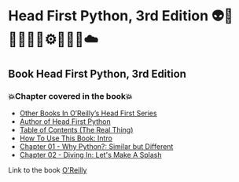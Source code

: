 # Head First Python, 3rd Edition 👽🤖👩🏻‍💻🤯⚙️🐍🧠🎲☁️
## Book  Head First Python, 3rd Edition
### 💥Chapter covered in the book💥
- [Other Books In O’Reilly’s Head First Series](https://github.com/romulovieira777/Head_First_Python_3rd_Edition/tree/main/Other_Books_In_O_Reilly_s_Head_First_Series)
- [Author of Head First Python](https://github.com/romulovieira777/Head_First_Python_3rd_Edition/tree/main/Author_of_Head_First_Python)
- [Table of Contents (The Real Thing)](https://github.com/romulovieira777/Head_First_Python_3rd_Edition/tree/main/Table_of_Contents_The_Real_Thing)
- [How To Use This Book: Intro](https://github.com/romulovieira777/Head_First_Python_3rd_Edition/tree/main/How_to_Use_This_Book_Intro)
- [Chapter 01 - Why Python?: Similar but Different](https://github.com/romulovieira777/Head_First_Python_3rd_Edition/tree/main/Chapter_01_Why_Python_Similar_But_Different)
- [Chapter 02 - Diving In: Let's Make A Splash]()

Link to the book [O'Reilly](https://www.oreilly.com/library/view/head-first-python/9781492051282/)
